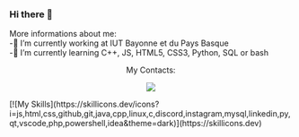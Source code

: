 ### Hi there 👋

<!--
**MaxMontouro/MaxMontouro** is a ✨ _special_ ✨ repository because its `README.md` (this file) appears on your GitHub profile.

Here are some ideas to get you started:

- 🔭 I’m currently working at IUT Bayonne et du Pays Basque
- 🌱 I’m currently learning C++, JS, HTML5, CSS3, Python, SQL or bash
- 👯 I’m looking to collaborate on ...
- 🤔 I’m looking for help with ...
- 💬 Ask me about ...
- 📫 How to reach me: ...
- 😄 Pronouns: ...
- ⚡ Fun fact: ...
-->
More informations about me:  
-🔭 I’m currently working at IUT Bayonne et du Pays Basque  
-🌱 I’m currently learning C++, JS, HTML5, CSS3, Python, SQL or bash  
<p align="center">
  My Contacts:  
  </a>
</p>
<p align="center">
  <a href="https://skillicons.dev">
    <img src="https://skillicons.dev/icons?i=discord,linkedin," />
  </a>
</p>
[![My Skills](https://skillicons.dev/icons?i=js,html,css,github,git,java,cpp,linux,c,discord,instagram,mysql,linkedin,py,qt,vscode,php,powershell,idea&theme=dark)](https://skillicons.dev)

